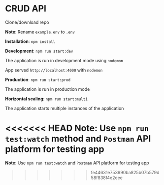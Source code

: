 # CRUD API

Clone/download repo

**Note**: Rename `example.env` to `.env`

**Installation**: `npm install`

**Development**: `npm run start:dev`

The application is run in development mode using `nodemon`

App served `http://localhost:4000` with `nodemon`

**Production**: `npm run start:prod`

The application is run in production mode

**Horizontal scaling**: `npm run start:multi`

The application starts multiple instances of the application

<<<<<<< HEAD
**Note**: Use `npm run test:watch` method and `Postman` API platform for testing app
=======
**Note**: Use `npm run test:watch` and `Postman` API platform for testing app
>>>>>>> fe44631e753990ba825b07b579d58f838f4e2eee

